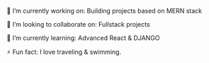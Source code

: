 🔭 I’m currently working on:
Building projects based on MERN stack

👯 I’m looking to collaborate on:
Fullstack projects

🌱 I’m currently learning:
Advanced React & DJANGO

⚡ Fun fact:
I love traveling & swimming.
